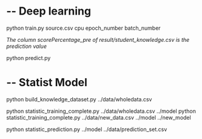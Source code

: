 # -- Deep learning
python train.py source.csv cpu epoch_number batch_number

*The column scorePercentage_pre of result/student_knowledge.csv is the prediction value*

python predict.py 

# -- Statist Model

python build_knowledge_dataset.py ../data/wholedata.csv

python statistic_training_complete.py ../data/wholedata.csv ../model
python statistic_training_complete.py ../data/new_data.csv ../model ../new_model

python statistic_prediction.py ../model ../data/prediction_set.csv